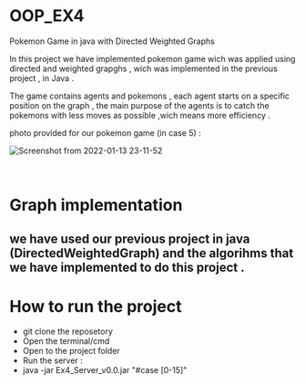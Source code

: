 # OOP_EX4
Pokemon Game in java with Directed Weighted Graphs

In this project we have implemented pokemon game wich was applied using directed and weighted grapghs , wich was implemented in the previous project , in Java . </br>

The game contains agents and pokemons , each agent starts on a specific position on the graph , the main purpose of the agents is to catch the pokemons with less moves as possible ,wich means more efficiency .

photo provided for our pokemon game (in case 5) : </br>

![Screenshot from 2022-01-13 23-11-52](https://user-images.githubusercontent.com/94143804/149411011-1a6d202f-50c8-447c-bb81-cdaeb890104a.png)

</br>

# Graph implementation 
## we have used our previous project in java (DirectedWeightedGraph) and the algorihms that we have implemented to do this project .</br> 


# How to run the project </br>
 - git clone the reposetory 
 - Open the terminal/cmd
 - Open to the project folder 
  - Run the server : 
   - java -jar Ex4_Server_v0.0.jar "#case [0-15]"
  
